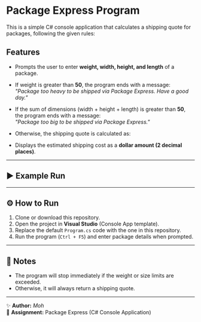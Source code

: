 # Package Express Program

This is a simple C# console application that calculates a shipping quote for packages, following the given rules:

## Features
- Prompts the user to enter **weight, width, height, and length** of a package.  
- If weight is greater than **50**, the program ends with a message:  
  *"Package too heavy to be shipped via Package Express. Have a good day."*  
- If the sum of dimensions (width + height + length) is greater than **50**, the program ends with a message:  
  *"Package too big to be shipped via Package Express."*  
- Otherwise, the shipping quote is calculated as:  


- Displays the estimated shipping cost as a **dollar amount (2 decimal places)**.  

---

## ▶ Example Run

---

## ⚙ How to Run
1. Clone or download this repository.  
2. Open the project in **Visual Studio** (Console App template).  
3. Replace the default `Program.cs` code with the one in this repository.  
4. Run the program (`Ctrl + F5`) and enter package details when prompted.  

---

## 📌 Notes
- The program will stop immediately if the weight or size limits are exceeded.  
- Otherwise, it will always return a shipping quote.  

---

✨ **Author:** *Moh*  
📖 **Assignment:** Package Express (C# Console Application)  

